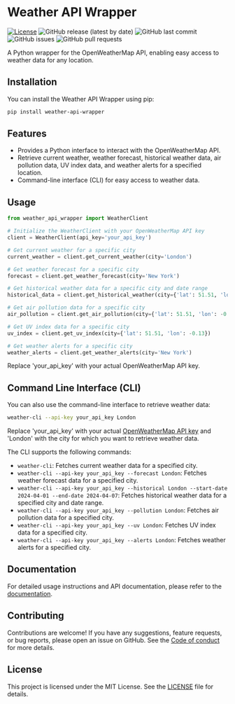 # Weather API Wrapper

[![License](https://img.shields.io/github/license/pyaustine/weather-api-wrapper)](LICENSE)
![GitHub release (latest by date)](https://img.shields.io/github/v/release/pyaustine/weather-api-wrapper)
![GitHub last commit](https://img.shields.io/github/last-commit/pyaustine/weather-api-wrapper)
![GitHub issues](https://img.shields.io/github/issues/pyaustine/weather-api-wrapper)
![GitHub pull requests](https://img.shields.io/github/issues-pr/pyaustine/weather-api-wrapper)


A Python wrapper for the OpenWeatherMap API, enabling easy access to weather data for any location.

## Installation

You can install the Weather API Wrapper using pip:

```bash
pip install weather-api-wrapper
```
## Features
- Provides a Python interface to interact with the OpenWeatherMap API.
- Retrieve current weather, weather forecast, historical weather data, air pollution data, UV index data, and weather alerts for a specified location.
- Command-line interface (CLI) for easy access to weather data.

## Usage

```python
from weather_api_wrapper import WeatherClient

# Initialize the WeatherClient with your OpenWeatherMap API key
client = WeatherClient(api_key='your_api_key')

# Get current weather for a specific city
current_weather = client.get_current_weather(city='London')

# Get weather forecast for a specific city
forecast = client.get_weather_forecast(city='New York')

# Get historical weather data for a specific city and date range
historical_data = client.get_historical_weather(city={'lat': 51.51, 'lon': -0.13}, start_date='2024-04-01', end_date='2024-04-07')

# Get air pollution data for a specific city
air_pollution = client.get_air_pollution(city={'lat': 51.51, 'lon': -0.13})

# Get UV index data for a specific city
uv_index = client.get_uv_index(city={'lat': 51.51, 'lon': -0.13})

# Get weather alerts for a specific city
weather_alerts = client.get_weather_alerts(city='New York')
```
Replace 'your_api_key' with your actual OpenWeatherMap API key.


## Command Line Interface (CLI)

You can also use the command-line interface to retrieve weather data:

```bash
weather-cli --api-key your_api_key London
```

Replace 'your_api_key' with your actual [OpenWeatherMap API key](www.openweather.org) and 'London' with the city for which you want to retrieve weather data.

The CLI supports the following commands:

- `weather-cli`: Fetches current weather data for a specified city.
- `weather-cli --api-key your_api_key --forecast London`: Fetches weather forecast data for a specified city.
- `weather-cli --api-key your_api_key --historical London --start-date 2024-04-01 --end-date 2024-04-07`: Fetches historical weather data for a specified city and date range.
- `weather-cli --api-key your_api_key --pollution London`: Fetches air pollution data for a specified city.
- `weather-cli --api-key your_api_key --uv London`: Fetches UV index data for a specified city.
- `weather-cli --api-key your_api_key --alerts London`: Fetches weather alerts for a specified city.


## Documentation

For detailed usage instructions and API documentation, please refer to the [documentation](https://github.com/pyaustine/weather-api-wrapper).

## Contributing

Contributions are welcome! If you have any suggestions, feature requests, or bug reports, please open an issue on GitHub. See the [Code of conduct](CODE_OF_CONDUCT.md) for more details.

## License

This project is licensed under the MIT License. See the [LICENSE](LICENSE) file for details.

